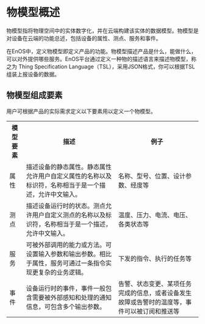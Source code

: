 # 物模型概述

物模型指将物理空间中的实体数字化，并在云端构建该实体的数据模型。物模型是对设备在云端的功能总述，包括设备的属性、测点、服务和事件。

在EnOS中，定义物模型即定义产品的功能。物模型描述产品是什么，能做什么，可以对外提供哪些服务。EnOS平台通过定义一种物的描述语言来描述物模型，称之为 Thing Specification Language（TSL），采用JSON格式，你可以根据TSL组装上报设备的数据。


## 物模型组成要素
用户可根据产品的实际需求定义以下要素用以定义一个物模型。

<table>
   <tr>
      <th>模型要素</th>
      <th>描述</th>
      <th>例子</th>
    </tr>
    <tr>
      <td>属性</td>
      <td>描述设备的静态属性。静态属性允许用户自定义属性的名称以及标识符，名称相当于是一个描述，允许中文输入。</td>
      <td>名称、型号、位置、设计参数、经度等</td>
    </tr>
    <tr>
      <td>测点</td>
      <td>描述设备运行时的状态。测点允许用户自定义测点的名称以及标识符，名称相当于是一个描述，允许中文输入。</td>
      <td>温度、压力、电流、电压、各类状态等</td>
    </tr>
        <tr>
      <td>服务</td>
      <td>可被外部调用的能力或方法。可设置输入参数和输出参数。相比于属性，服务可通过一条指令实现更复杂的业务逻辑。</td>
      <td>下发的指令、执行的任务等</td>
    </tr>
        <tr>
      <td>事件</td>
      <td>设备运行时的事件，事件一般包含需要被外部感知和处理的通知信息，可包含多个输出参数。</td>
      <td>告警、状态变更、某项任务完成的信息，或者设备发生故障或告警时的温度等，事件可以被订阅和推送等</td>
    </tr>
</table>
